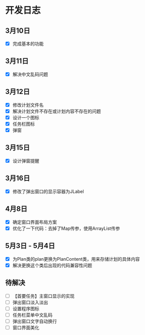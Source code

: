 # 开发日志

## 3月10日

- [x] 完成基本的功能

## 3月11日

- [x] 解决中文乱码问题

## 3月12日

- [x] 修改计划文件名
- [x] 解决计划文件不存在或计划内容不存在的问题
- [x] 设计一个图标
- [x] 任务栏图标
- [x] 弹窗

## 3月15日

- [x] 设计弹窗提醒

## 3月16日

- [x] 修改了弹出窗口的显示容器为JLabel

## 4月8日

- [x] 确定窗口界面布局方案
- [x] 优化了一下代码：去掉了Map传参，使用ArrayList传参

## 5月3日 - 5月4日

- [x] 为Plan类的plan更换为PlanContent类，用来存储计划的具体内容
- [x] 解决更换这个类后出现的代码兼容性问题

## 待解决

- [ ] 【首要任务】主窗口显示的实现
- [ ] 弹出窗口淡入淡出
- [ ] 设置程序图标
- [ ] 任务栏菜单中文乱码
- [ ] 弹出窗口文字自动换行
- [ ] 窗口界面美化